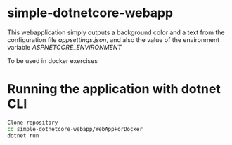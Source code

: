 # simple-dotnetcore-webapp 

This webapplication simply outputs a background color and a text from the configuration file *appsettings.json*, and also the value of the environment variable *ASPNETCORE_ENVIRONMENT*

To be used in docker exercises

# Running the application with dotnet CLI
```bash
Clone repository
cd simple-dotnetcore-webapp/WebAppForDocker
dotnet run
```
